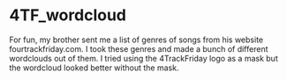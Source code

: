 # 4TF_wordcloud

For fun, my brother sent me a list of genres of songs from his website fourtrackfriday.com. I took these genres and made a bunch of different wordclouds out of them. I tried using the 4TrackFriday logo as a mask but the wordcloud looked better without the mask.

